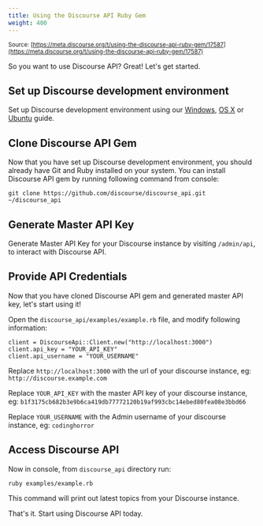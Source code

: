 ```yaml
---
title: Using the Discourse API Ruby Gem
weight: 400
---
```


<small class="documentation-source">Source: [https://meta.discourse.org/t/using-the-discourse-api-ruby-gem/17587](https://meta.discourse.org/t/using-the-discourse-api-ruby-gem/17587)</small>

So you want to use Discourse API? Great! Let's get started.

## Set up Discourse development environment

Set up Discourse development environment using our [Windows](http://blog.discourse.org/2013/04/discourse-as-your-first-rails-app/), [OS X](https://meta.discourse.org/t/beginners-guide-to-install-discourse-on-mac-os-x-for-development/15772/) or [Ubuntu](https://meta.discourse.org/t/beginners-guide-to-install-discourse-on-ubuntu-for-development/14727/) guide.

## Clone Discourse API Gem

Now that you have set up Discourse development environment, you should already have Git and Ruby installed on your system. You can install Discourse API gem by running following command from console:

    git clone https://github.com/discourse/discourse_api.git ~/discourse_api

## Generate Master API Key

Generate Master API Key for your Discourse instance by visiting `/admin/api`, to interact with Discourse API.

## Provide API Credentials

Now that you have cloned Discourse API gem and generated master API key, let's start using it!

Open the `discourse_api/examples/example.rb` file, and modify following information:

```
client = DiscourseApi::Client.new("http://localhost:3000")
client.api_key = "YOUR_API_KEY"
client.api_username = "YOUR_USERNAME"
```

Replace `http://localhost:3000` with the url of your discourse instance, eg: `http://discourse.example.com`

Replace `YOUR_API_KEY` with the master API key of your discourse instance, eg: `b1f3175cb682b3e9b6ca419db77772120b19af993cbc14ebed80fea08e3bbd66`

Replace `YOUR_USERNAME` with the Admin username of your discourse instance, eg: `codinghorror`

## Access Discourse API

Now in console, from `discourse_api` directory run:

    ruby examples/example.rb

This command will print out latest topics from your Discourse instance.

That's it. Start using Discourse API today.
